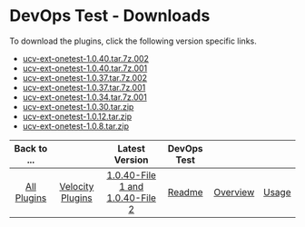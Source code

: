 
# DevOps Test - Downloads

To download the plugins, click the following version specific links.

- [ucv-ext-onetest-1.0.40.tar.7z.002](https://raw.githubusercontent.com/UrbanCode/IBM-UCV-PLUGINS/main/files/ucv-ext-onetest/ucv-ext-onetest%3A1.0.40.tar.7z.002)
- [ucv-ext-onetest-1.0.40.tar.7z.001](https://raw.githubusercontent.com/UrbanCode/IBM-UCV-PLUGINS/main/files/ucv-ext-onetest/ucv-ext-onetest%3A1.0.40.tar.7z.001)
- [ucv-ext-onetest-1.0.37.tar.7z.002](https://raw.githubusercontent.com/UrbanCode/IBM-UCV-PLUGINS/main/files/ucv-ext-onetest/ucv-ext-onetest%3A1.0.37.tar.7z.002)
- [ucv-ext-onetest-1.0.37.tar.7z.001](https://raw.githubusercontent.com/UrbanCode/IBM-UCV-PLUGINS/main/files/ucv-ext-onetest/ucv-ext-onetest%3A1.0.37.tar.7z.001)
- [ucv-ext-onetest-1.0.34.tar.7z.001](https://raw.githubusercontent.com/UrbanCode/IBM-UCV-PLUGINS/main/files/ucv-ext-onetest/ucv-ext-onetest%3A1.0.34.tar.7z.001)
- [ucv-ext-onetest-1.0.30.tar.zip](https://raw.githubusercontent.com/UrbanCode/IBM-UCV-PLUGINS/main/files/ucv-ext-onetest/ucv-ext-onetest-1.0.30.tar.zip)
- [ucv-ext-onetest-1.0.12.tar.zip](https://raw.githubusercontent.com/UrbanCode/IBM-UCV-PLUGINS/main/files/ucv-ext-onetest/ucv-ext-onetest-1.0.12.tar.zip)
- [ucv-ext-onetest-1.0.8.tar.zip](https://raw.githubusercontent.com/UrbanCode/IBM-UCV-PLUGINS/main/files/ucv-ext-onetest/ucv-ext-onetest-1.0.8.tar.zip)

|Back to ...||Latest Version|DevOps Test |||
| :---: | :---: | :---: | :---: | :---: | :---: |
|[All Plugins](../../index.md)|[Velocity Plugins](../README.md)|[1.0.40-File 1 ](https://raw.githubusercontent.com/UrbanCode/IBM-UCV-PLUGINS/main/files/ucv-ext-onetest/ucv-ext-onetest%3A1.0.40.tar.7z.001)[and 1.0.40-File 2](https://raw.githubusercontent.com/UrbanCode/IBM-UCV-PLUGINS/main/files/ucv-ext-onetest/ucv-ext-onetest%3A1.0.40.tar.7z.002)|[Readme](README.md)|[Overview](overview.md)|[Usage](usage.md)|
